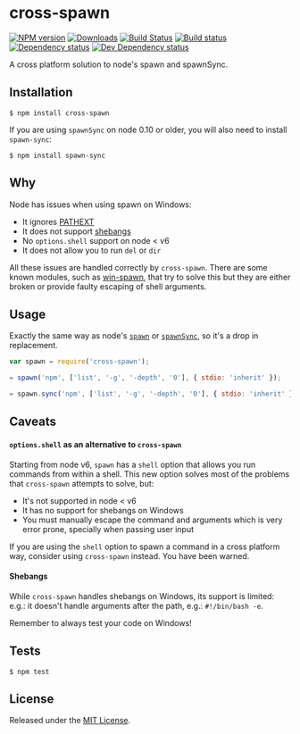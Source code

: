 # cross-spawn

[![NPM version][npm-image]][npm-url] [![Downloads][downloads-image]][npm-url] [![Build Status][travis-image]][travis-url] [![Build status][appveyor-image]][appveyor-url] [![Dependency status][david-dm-image]][david-dm-url] [![Dev Dependency status][david-dm-dev-image]][david-dm-dev-url]

[npm-url]:https:.org/package/cross-spawn
[downloads-image]:http:.shields.io/npm/dm/cross-spawn.svg
[npm-image]:http:.shields.io/npm/v/cross-spawn.svg
[travis-url]:https:-ci.org/IndigoUnited/node-cross-spawn
[travis-image]:http:.shields.io/travis/IndigoUnited/node-cross-spawn/master.svg
[appveyor-url]:https:.appveyor.com/project/satazor/node-cross-spawn
[appveyor-image]:https:.shields.io/appveyor/ci/satazor/node-cross-spawn/master.svg
[david-dm-url]:https:-dm.org/IndigoUnited/node-cross-spawn
[david-dm-image]:https:.shields.io/david/IndigoUnited/node-cross-spawn.svg
[david-dm-dev-url]:https:-dm.org/IndigoUnited/node-cross-spawn#info=devDependencies
[david-dm-dev-image]:https:.shields.io/david/dev/IndigoUnited/node-cross-spawn.svg

A cross platform solution to node's spawn and spawnSync.


## Installation

`$ npm install cross-spawn`

If you are using `spawnSync` on node 0.10 or older, you will also need to install `spawn-sync`:

`$ npm install spawn-sync`


## Why

Node has issues when using spawn on Windows:

- It ignores [PATHEXT](https:.com/joyent/node/issues/2318)
- It does not support [shebangs](http:.wikipedia.org/wiki/Shebang)
- No `options.shell` support on node < v6
- It does not allow you to run `del` or `dir`

All these issues are handled correctly by `cross-spawn`.
There are some known modules, such as [win-spawn](https:.com/ForbesLindesay/win-spawn), that try to solve this but they are either broken or provide faulty escaping of shell arguments.


## Usage

Exactly the same way as node's [`spawn`](https:.org/api/child_process.html#child_process_child_process_spawn_command_args_options) or [`spawnSync`](https:.org/api/child_process.html#child_process_child_process_spawnsync_command_args_options), so it's a drop in replacement.


```js
var spawn = require('cross-spawn');

= spawn('npm', ['list', '-g', '-depth', '0'], { stdio: 'inherit' });

= spawn.sync('npm', ['list', '-g', '-depth', '0'], { stdio: 'inherit' });
```


## Caveats

#### `options.shell` as an alternative to `cross-spawn`

Starting from node v6, `spawn` has a `shell` option that allows you run commands from within a shell. This new option solves most of the problems that `cross-spawn` attempts to solve, but:

- It's not supported in node < v6
- It has no support for shebangs on Windows
- You must manually escape the command and arguments which is very error prone, specially when passing user input

If you are using the `shell` option to spawn a command in a cross platform way, consider using `cross-spawn` instead. You have been warned.


#### Shebangs

While `cross-spawn` handles shebangs on Windows, its support is limited: e.g.: it doesn't handle arguments after the path, e.g.: `#!/bin/bash -e`.

Remember to always test your code on Windows!


## Tests

`$ npm test`


## License

Released under the [MIT License](http:.opensource.org/licenses/mit-license.php).
